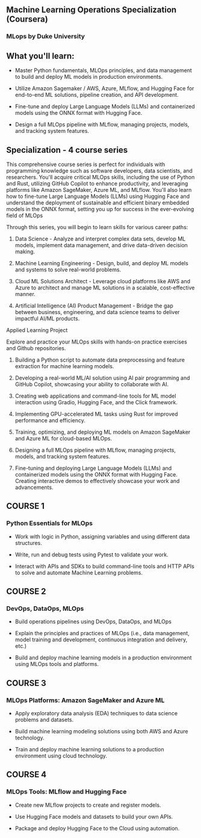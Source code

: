 ## Machine Learning Operations Specialization (Coursera)
### MLops by Duke University

## What you'll learn:

- Master Python fundamentals, MLOps principles, and data management to build and deploy ML models in production environments.

- Utilize Amazon Sagemaker / AWS, Azure, MLflow, and Hugging Face for end-to-end ML solutions, pipeline creation, and API development.

- Fine-tune and deploy Large Language Models (LLMs) and containerized models using the ONNX format with Hugging Face.

- Design a full MLOps pipeline with MLflow, managing projects, models, and tracking system features.

## Specialization - 4 course series

This comprehensive course series is perfect for individuals with programming knowledge such as software developers, data scientists, and researchers. You'll acquire critical MLOps skills, including the use of Python and Rust, utilizing GitHub Copilot to enhance productivity, and leveraging platforms like Amazon SageMaker, Azure ML, and MLflow. You'll also learn how to fine-tune Large Language Models (LLMs) using Hugging Face and understand the deployment of sustainable and efficient binary embedded models in the ONNX format, setting you up for success in the ever-evolving field of MLOps

Through this series, you will begin to learn skills for various career paths:

1. Data Science - Analyze and interpret complex data sets, develop ML models, implement data management, and drive data-driven decision making.

2. Machine Learning Engineering - Design, build, and deploy ML models and systems to solve real-world problems.

3. Cloud ML Solutions Architect - Leverage cloud platforms like AWS and Azure to architect and manage ML solutions in a scalable, cost-effective manner.

4. Artificial Intelligence (AI) Product Management - Bridge the gap between business, engineering, and data science teams to deliver impactful AI/ML products.

Applied Learning Project

Explore and practice your MLOps skills with hands-on practice exercises and Github repositories.

1. Building a Python script to automate data preprocessing and feature extraction for machine learning models.

2. Developing a real-world ML/AI solution using AI pair programming and GitHub Copilot, showcasing your ability to collaborate with AI.

4. Creating web applications and command-line tools for ML model interaction using Gradio, Hugging Face, and the Click framework.

3. Implementing GPU-accelerated ML tasks using Rust for improved performance and efficiency.

4. Training, optimizing, and deploying ML models on Amazon SageMaker and Azure ML for cloud-based MLOps.

5. Designing a full MLOps pipeline with MLflow, managing projects, models, and tracking system features.

6. Fine-tuning and deploying Large Language Models (LLMs) and containerized models using the ONNX format with Hugging Face. Creating interactive demos to effectively showcase your work and advancements.

## COURSE 1
### Python Essentials for MLOps

- Work with logic in Python, assigning variables and using different data structures.

- Write, run and debug tests using Pytest to validate your work.

- Interact with APIs and SDKs to build command-line tools and HTTP APIs to solve and automate Machine Learning problems.

## COURSE 2
### DevOps, DataOps, MLOps

- Build operations pipelines using DevOps, DataOps, and MLOps

- Explain the principles and practices of MLOps (i.e., data management, model training and development, continuous integration and delivery, etc.)

- Build and deploy machine learning models in a production environment using MLOps tools and platforms.

## COURSE 3
### MLOps Platforms: Amazon SageMaker and Azure ML

- Apply exploratory data analysis (EDA) techniques to data science problems and datasets.

- Build machine learning modeling solutions using both AWS and Azure technology.

- Train and deploy machine learning solutions to a production environment using cloud technology.

## COURSE 4
### MLOps Tools: MLflow and Hugging Face

- Create new MLflow projects to create and register models.

- Use Hugging Face models and datasets to build your own APIs.

- Package and deploy Hugging Face to the Cloud using automation.
